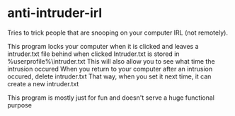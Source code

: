 # anti-intruder-irl
Tries to trick people that are snooping on your computer IRL (not remotely).

This program locks your computer when it is clicked and leaves a intruder.txt file behind when clicked
Intruder.txt is stored in %userprofile%\intruder.txt
This will also allow you to see what time the intrusion occured
When you return to your computer after an intrusion occured, delete intruder.txt
That way, when you set it next time, it can create a new intruder.txt

This program is mostly just for fun and doesn't serve a huge functional purpose
